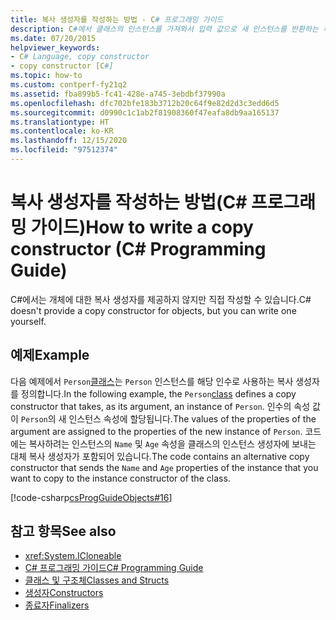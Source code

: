 ```yaml
---
title: 복사 생성자를 작성하는 방법 - C# 프로그래밍 가이드
description: C#에서 클래스의 인스턴스를 가져와서 입력 값으로 새 인스턴스를 반환하는 복사 생성자를 작성하는 방법에 대해 알아봅니다.
ms.date: 07/20/2015
helpviewer_keywords:
- C# Language, copy constructor
- copy constructor [C#]
ms.topic: how-to
ms.custom: contperf-fy21q2
ms.assetid: fba899b5-fc41-428e-a745-3ebdbf37990a
ms.openlocfilehash: dfc702bfe183b3712b20c64f9e82d2d3c3edd6d5
ms.sourcegitcommit: d0990c1c1ab2f81908360f47eafa8db9aa165137
ms.translationtype: HT
ms.contentlocale: ko-KR
ms.lasthandoff: 12/15/2020
ms.locfileid: "97512374"
---
```

# <a name="how-to-write-a-copy-constructor-c-programming-guide"></a><span data-ttu-id="18559-103">복사 생성자를 작성하는 방법(C# 프로그래밍 가이드)</span><span class="sxs-lookup"><span data-stu-id="18559-103">How to write a copy constructor (C# Programming Guide)</span></span>

<span data-ttu-id="18559-104">C#에서는 개체에 대한 복사 생성자를 제공하지 않지만 직접 작성할 수 있습니다.</span><span class="sxs-lookup"><span data-stu-id="18559-104">C# doesn't provide a copy constructor for objects, but you can write one yourself.</span></span>  
  
## <a name="example"></a><span data-ttu-id="18559-105">예제</span><span class="sxs-lookup"><span data-stu-id="18559-105">Example</span></span>  

 <span data-ttu-id="18559-106">다음 예제에서 `Person`[클래스](../../language-reference/keywords/class.md)는 `Person` 인스턴스를 해당 인수로 사용하는 복사 생성자를 정의합니다.</span><span class="sxs-lookup"><span data-stu-id="18559-106">In the following example, the `Person`[class](../../language-reference/keywords/class.md) defines a copy constructor that takes, as its argument, an instance of `Person`.</span></span> <span data-ttu-id="18559-107">인수의 속성 값이 `Person`의 새 인스턴스 속성에 할당됩니다.</span><span class="sxs-lookup"><span data-stu-id="18559-107">The values of the properties of the argument are assigned to the properties of the new instance of `Person`.</span></span> <span data-ttu-id="18559-108">코드에는 복사하려는 인스턴스의 `Name` 및 `Age` 속성을 클래스의 인스턴스 생성자에 보내는 대체 복사 생성자가 포함되어 있습니다.</span><span class="sxs-lookup"><span data-stu-id="18559-108">The code contains an alternative copy constructor that sends the `Name` and `Age` properties of the instance that you want to copy to the instance constructor of the class.</span></span>  
  
 [!code-csharp[csProgGuideObjects#16](~/samples/snippets/csharp/VS_Snippets_VBCSharp/csProgGuideObjects/CS/Objects.cs#16)]  
  
## <a name="see-also"></a><span data-ttu-id="18559-109">참고 항목</span><span class="sxs-lookup"><span data-stu-id="18559-109">See also</span></span>

- <xref:System.ICloneable>
- [<span data-ttu-id="18559-110">C# 프로그래밍 가이드</span><span class="sxs-lookup"><span data-stu-id="18559-110">C# Programming Guide</span></span>](../index.md)
- [<span data-ttu-id="18559-111">클래스 및 구조체</span><span class="sxs-lookup"><span data-stu-id="18559-111">Classes and Structs</span></span>](./index.md)
- [<span data-ttu-id="18559-112">생성자</span><span class="sxs-lookup"><span data-stu-id="18559-112">Constructors</span></span>](./constructors.md)
- [<span data-ttu-id="18559-113">종료자</span><span class="sxs-lookup"><span data-stu-id="18559-113">Finalizers</span></span>](./destructors.md)
